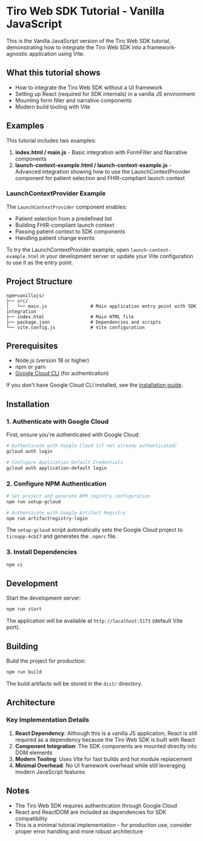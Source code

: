 # Tiro Web SDK Tutorial - Vanilla JavaScript

This is the Vanilla JavaScript version of the Tiro Web SDK tutorial, demonstrating how to integrate the Tiro Web SDK into a framework-agnostic application using Vite.

## What this tutorial shows

- How to integrate the Tiro Web SDK without a UI framework
- Setting up React (required for SDK internals) in a vanilla JS environment
- Mounting form filler and narrative components
- Modern build tooling with Vite

## Examples

This tutorial includes two examples:

1. **index.html / main.js** - Basic integration with FormFiller and Narrative components
2. **launch-context-example.html / launch-context-example.js** - Advanced integration showing how to use the LaunchContextProvider component for patient selection and FHIR-compliant launch context

### LaunchContextProvider Example

The `LaunchContextProvider` component enables:
- Patient selection from a predefined list
- Building FHIR-compliant launch context
- Passing patient context to SDK components
- Handling patient change events

To try the LaunchContextProvider example, open `launch-context-example.html` in your development server or update your Vite configuration to use it as the entry point.

## Project Structure

```
npm+vanillajs/
├── src/
│   └── main.js                # Main application entry point with SDK integration
├── index.html                 # Main HTML file
├── package.json               # Dependencies and scripts
└── vite.config.js             # Vite configuration
```

## Prerequisites

- Node.js (version 18 or higher)
- npm or yarn
- [Google Cloud CLI](https://cloud.google.com/sdk/docs/install) (for authentication)

If you don't have Google Cloud CLI installed, see the [installation guide](https://cloud.google.com/sdk/docs/install).

## Installation

### 1. Authenticate with Google Cloud

First, ensure you're authenticated with Google Cloud:

```bash
# Authenticate with Google Cloud (if not already authenticated)
gcloud auth login

# Configure Application Default Credentials
gcloud auth application-default login
```

### 2. Configure NPM Authentication

```bash
# Set project and generate NPM registry configuration
npm run setup-gcloud

# Authenticate with Google Artifact Registry
npm run artifactregistry-login
```

The `setup-gcloud` script automatically sets the Google Cloud project to `tiroapp-4cb17` and generates the `.npmrc` file.

### 3. Install Dependencies

```bash
npm ci
```

## Development

Start the development server:
```bash
npm run start
```

The application will be available at `http://localhost:5173` (default Vite port).

## Building

Build the project for production:
```bash
npm run build
```

The build artifacts will be stored in the `dist/` directory.

## Architecture

### Key Implementation Details

1. **React Dependency**: Although this is a vanilla JS application, React is still required as a dependency because the Tiro Web SDK is built with React
2. **Component Integration**: The SDK components are mounted directly into DOM elements
3. **Modern Tooling**: Uses Vite for fast builds and hot module replacement
4. **Minimal Overhead**: No UI framework overhead while still leveraging modern JavaScript features

## Notes

- The Tiro Web SDK requires authentication through Google Cloud
- React and ReactDOM are included as dependencies for SDK compatibility
- This is a minimal tutorial implementation - for production use, consider proper error handling and more robust architecture
